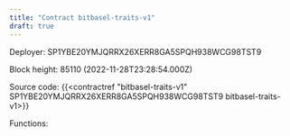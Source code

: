 ```yaml
---
title: "Contract bitbasel-traits-v1"
draft: true
---
```

Deployer: SP1YBE20YMJQRRX26XERR8GA5SPQH938WCG98TST9


 



Block height: 85110 (2022-11-28T23:28:54.000Z)

Source code: {{<contractref "bitbasel-traits-v1" SP1YBE20YMJQRRX26XERR8GA5SPQH938WCG98TST9 bitbasel-traits-v1>}}

Functions:



